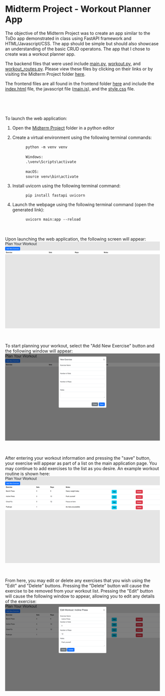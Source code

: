 # Midterm Project - Workout Planner App

The objective of the Midterm Project was to create an app similar to the ToDo app demonstrated in class using FastAPI framework and HTML/Javascript/CSS. The app should be simple
but should also showcase an understanding of the basic CRUD operatons. The app that I chose to create was a workout planner app. 

The backend files that were used include [main.py](https://github.com/dasorensen/CS3980/blob/main/Midterm%20Project/main.py), [workout.py](https://github.com/dasorensen/CS3980/blob/main/Midterm%20Project/workout.py), and [workout_routes.py](http://github.com/dasorensen/CS3980/blob/main/Midterm%20Project/workout_routes.py). Please view these files by clicking on their links or by visiting the Midterm Project folder
[here](https://github.com/dasorensen/CS3980/tree/main/Midterm%20Project).

The frontend files are all found in the frontend folder [here](https://github.com/dasorensen/CS3980/tree/main/Midterm%20Project/frontend) and include the [index.html](https://github.com/dasorensen/CS3980/blob/main/Midterm%20Project/frontend/index.html) file, the javascript file ([main.js](https://github.com/dasorensen/CS3980/blob/main/Midterm%20Project/frontend/main.js)), and the [style.css](https://github.com/dasorensen/CS3980/blob/main/Midterm%20Project/frontend/style.css) file. 

<br><br><br>

To launch the web application: 

1. Open the [Midterm Project](https://github.com/dasorensen/CS3980/tree/main/Midterm%20Project) folder in a python editor

2. Create a virtual environment using the following terminal commands:
   
             python -m venv venv

             Windows:
             .\venv\Scripts\activate

             macOS:
             source venv\bin\activate

3. Install uvicorn using the following terminal command:

             pip install fastapi uvicorn

4. Launch the webpage using the following terminal command (open the generated link):
   
             uvicorn main:app --reload

<br><br>
Upon launching the web application, the following screen will appear:
![Page Upon Launch](https://github.com/dasorensen/CS3980/blob/main/Midterm%20Project/Upon%20Open.png)

<br>

To start planning your workout, select the "Add New Exercise" button and the following window will appear:
![New Exercise](https://github.com/dasorensen/CS3980/blob/main/Midterm%20Project/New%20Exercise.png)

<br>

After entering your workout information and pressing the "save" button, your exercise will appear as part of a list on the main application page. You may continue to add exercises to the list as you desire. An example workout routine is shown here:
![Example Routine](https://github.com/dasorensen/CS3980/blob/main/Midterm%20Project/Example%20Routine.png)

<br>

From here, you may edit or delete any exercises that you wish using the "Edit" and "Delete" buttons. Pressing the "Delete" button will cause the exercise to be removed from your workout list. Pressing the "Edit" button will cause the following window to appear, allowing you to edit any details of the exercise: 
![Edit Workout](https://github.com/dasorensen/CS3980/blob/main/Midterm%20Project/Edit%20Workout.png)

